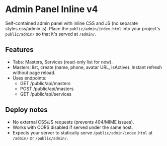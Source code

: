 # Admin Panel Inline v4

Self-contained admin panel with inline CSS and JS (no separate styles.css/admin.js).
Place the `public/admin/index.html` into your project's `public/admin/` so that it's served at `/admin/`.

## Features
- Tabs: Masters, Services (read-only list for now).
- Masters: list, create (name, phone, avatar URL, isActive). Instant refresh without page reload.
- Uses endpoints:
  - GET  /public/api/masters
  - POST /public/api/masters
  - GET  /public/api/services

## Deploy notes
- No external CSS/JS requests (prevents 404/MIME issues).
- Works with CORS disabled if served under the same host.
- Expects your server to statically serve `/public/admin/index.html` at `/admin/` or `/public/admin/`.

